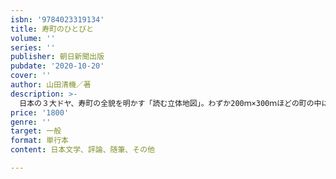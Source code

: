 ```yaml
---
isbn: '9784023319134'
title: 寿町のひとびと
volume: ''
series: ''
publisher: 朝日新聞出版
pubdate: '2020-10-20'
cover: ''
author: 山田清機／著
description: >-
  日本の３大ドヤ、寿町の全貌を明かす「読む立体地図」。わずか200ｍ×300ｍほどの町の中に120軒ものドヤがひしめく。染みつき、絡み合い、裸のまま、心の底からぶつかり、交わり、生きるひとびと。そして、あなたは町の中に入っていく……。
price: '1800'
genre: ''
target: 一般
format: 単行本
content: 日本文学、評論、随筆、その他

---
```

